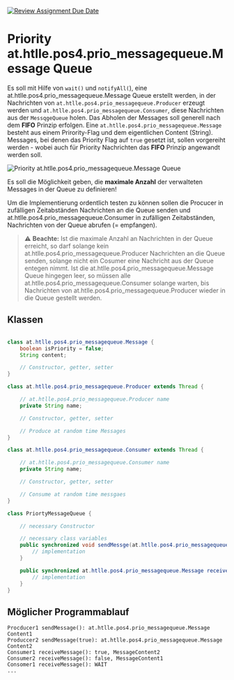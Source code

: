 [![Review Assignment Due Date](https://classroom.github.com/assets/deadline-readme-button-22041afd0340ce965d47ae6ef1cefeee28c7c493a6346c4f15d667ab976d596c.svg)](https://classroom.github.com/a/llj5fjPm)
# Priority at.htlle.pos4.prio_messagequeue.Message Queue

Es soll mit Hilfe von `wait()` und `notifyAll(`), eine at.htlle.pos4.prio_messagequeue.Message Queue erstellt werden, in der Nachrichten von `at.htlle.pos4.prio_messagequeue.Producer` erzeugt werden und `at.htlle.pos4.prio_messagequeue.Consumer`, diese Nachrichten aus der `MessqgeQueue` holen. Das Abholen der Messages soll generell nach dem **FIFO** Prinzip erfolgen. Eine `at.htlle.pos4.prio_messagequeue.Message` besteht aus einem Prirority-Flag und dem eigentlichen Content (String). Messages, bei denen das Priority Flag auf `true` gesetzt ist, sollen vorgereiht werden - wobei auch für Priority Nachrichten das **FIFO** Prinzip angewandt werden soll.

![Priority at.htlle.pos4.prio_messagequeue.Message Queue](PriorityMessageQueuedrawio.drawio.png)

Es soll die Möglichkeit geben, die **maximale Anzahl** der verwalteten Messages in der Queue zu definieren!

Um die Implementierung ordentlich testen zu können sollen die Procucer in zufälligen Zeitabständen Nachrichten an die Queue senden und at.htlle.pos4.prio_messagequeue.Consumer in zufälligen Zeitabständen, Nachrichten von der Queue abrufen (= empfangen).

> :warning: **Beachte:** Ist die maximale Anzahl an Nachrichten in der Queue erreicht, so darf solange kein at.htlle.pos4.prio_messagequeue.Producer Nachrichten an die Queue senden, solange nicht ein Cosumer eine Nachricht aus der Queue entegen nimmt. Ist die at.htlle.pos4.prio_messagequeue.Message Queue hingegen leer, so müssen alle at.htlle.pos4.prio_messagequeue.Consumer solange warten, bis Nachrichten von at.htlle.pos4.prio_messagequeue.Producer wieder in die Queue gestellt werden.

## Klassen

```java

class at.htlle.pos4.prio_messagequeue.Message {
    boolean isPriority = false;
    String content;

    // Constructor, getter, setter 
}

class at.htlle.pos4.prio_messagequeue.Producer extends Thread {

    // at.htlle.pos4.prio_messagequeue.Producer name
    private String name;

    // Constructor, getter, setter

    // Produce at random time Messages
}

class at.htlle.pos4.prio_messagequeue.Consumer extends Thread {

    // at.htlle.pos4.prio_messagequeue.Consumer name
    private String name;

    // Constructor, getter, setter

    // Consume at random time messgaes
}

class PriortyMessageQueue {

    // necessary Constructor

    // necessary class variables
    public synchronized void sendMessge(at.htlle.pos4.prio_messagequeue.Message msg) {
        // implementation
    }

    public synchronized at.htlle.pos4.prio_messagequeue.Message receiveMessage() {
        // implementation
    }
}
```

## Möglicher Programmablauf

```console
Procducer1 sendMessage(): at.htlle.pos4.prio_messagequeue.Message Content1
Produccer2 sendMessage(true): at.htlle.pos4.prio_messagequeue.Message Content2
Consumer1 receiveMessage(): true, MessageContent2
Consumer2 receiveMessage(): false, MessageContent1
Consomer1 receiveMessage(): WAIT
...
```
